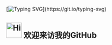 [![Typing SVG](https://readme-typing-svg.demolab.com?font=ZCOOL+KuaiLe&pause=1000&center=true&vCenter=true&random=false&width=438&height=51&lines=%E5%BE%88%E9%AB%98%E5%85%B4%E8%AE%A4%E8%AF%86%E4%BD%A0%EF%BC%81;%E6%88%91%E6%98%AF%E6%88%B7%E5%B1%B1%E5%85%94%E5%85%94~~~)](https://git.io/typing-svg)
<h2><img src="src/assert/hellokittydance.gif" alt="Hi" width="42" /> 欢迎来访我的GitHub </h2>
